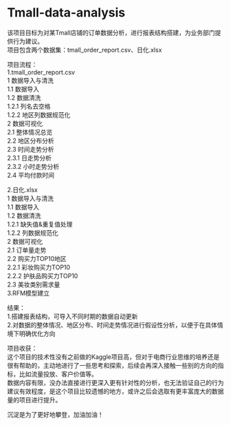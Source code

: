 # Tmall-data-analysis
该项目目标为对某Tmall店铺的订单数据分析，进行报表结构搭建，为业务部门提供行为建议。
<br>项目包含两个数据集：tmall_order_report.csv、日化.xlsx

项目流程：
<br>1.tmall_order_report.csv
<br>1 数据导入与清洗
<br>1.1 数据导入
<br>1.2 数据清洗
<br>1.2.1 列名去空格
<br>1.2.2 地区列数据规范化
<br>2 数据可视化
<br>2.1 整体情况总览
<br>2.2 地区分布分析
<br>2.3 时间走势分析
<br>2.3.1 日走势分析
<br>2.3.2 小时走势分析
<br>2.4 平均付款时间

2.日化.xlsx
<br>1 数据导入与清洗
<br>1.1 数据导入
<br>1.2 数据清洗
<br>1.2.1 缺失值&重复值处理
<br>1.2.2 列数据规范化
<br>2 数据可视化
<br>2.1 订单量走势
<br>2.2 购买力TOP10地区
<br>2.2.1 彩妆购买力TOP10
<br>2.2.2 护肤品购买力TOP10
<br>2.3 美妆类别需求量
<br>3.RFM模型建立

结果：
<br>1.搭建报表结构，可导入不同时期的数据自动更新
<br>2.对数据的整体情况、地区分布、时间走势情况进行假设性分析，以便于在具体情境下明确优化方向

项目收获：
<br>这个项目的技术性没有之前做的Kaggle项目高，但对于电商行业思维的培养还是很有帮助的，主动地进行了一些思考和探索，后续会再深入接触一些别的方向的指标，比如流量投放、客户价值等。
<br>数据内容有限，没办法直接进行更深入更有针对性的分析，也无法验证自己的行为建议有效程度，是这个项目比较遗憾的地方，或许之后会选取有更丰富庞大的数据量的项目进行提升。

沉淀是为了更好地攀登，加油加油！
